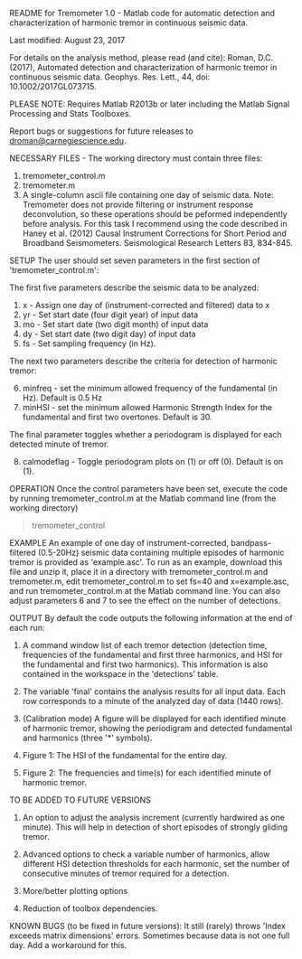 README for Tremometer 1.0 - Matlab code for automatic detection and characterization of harmonic tremor 
in continuous seismic data.

Last modified: August 23, 2017

For details on the analysis method, please read (and cite): Roman, D.C. (2017), Automated detection and characterization of harmonic tremor in continuous seismic data. Geophys. Res. Lett., 44, doi: 10.1002/2017GL073715.

PLEASE NOTE: Requires Matlab R2013b or later including the Matlab Signal Processing and Stats Toolboxes.

Report bugs or suggestions for future releases to droman@carnegiescience.edu. 


NECESSARY FILES - The working directory must contain three files: 
1. tremometer_control.m
2. tremometer.m
3. A single-column ascii file containing one day of seismic data. Note: Tremometer does not provide filtering or instrument response deconvolution, so these operations should be peformed independently before analysis. For this task I recommend using the code described in Haney et al. (2012) Causal Instrument Corrections for Short Period and Broadband Seismometers. Seismological Research Letters 83, 834-845.


SETUP
The user should set seven parameters in the first section of 'tremometer_control.m': 

The first five parameters describe the seismic data to be analyzed: 
1. x - Assign one day of (instrument-corrected and filtered) data to x
2. yr - Set start date (four digit year) of input data
3. mo - Set start date (two digit month) of input data
4. dy - Set start date (two digit day) of input data
5. fs - Set sampling frequency (in Hz). 

The next two parameters describe the criteria for detection of harmonic tremor: 

6. minfreq - set the minimum allowed frequency of the fundamental (in Hz). Default is 0.5 Hz
7. minHSI - set the minimum allowed Harmonic Strength Index for the fundamental and first two overtones. Default is 30. 

The final parameter toggles whether a periodogram is displayed for each detected minute of tremor. 

8. calmodeflag - Toggle periodogram plots on (1) or off (0). Default is on (1). 

OPERATION
Once the control parameters have been set, execute the code by running tremometer_control.m at the Matlab command line (from the working directory)
> tremometer_control


EXAMPLE
An example of one day of instrument-corrected, bandpass-filtered (0.5-20Hz) seismic data containing multiple episodes of harmonic tremor is provided as 'example.asc'. To run as an example, download this file and unzip it, place it in a directory with tremometer_control.m and tremometer.m, edit tremometer_control.m to set fs=40 and x=example.asc, and run tremometer_control.m at the Matlab command line. You can also adjust parameters 6 and 7 to see the effect on the number of detections. 


OUTPUT
By default the code outputs the following information at the end of each run: 
1. A command window list of each tremor detection (detection time, frequencies of the fundamental and first three harmonics, and HSI for the fundamental and first two harmonics). This information is also contained in the workspace in the 'detections' table. 

2. The variable 'final' contains the analysis results for all input data. Each row corresponds to a minute of the analyzed day of data (1440 rows). 

3. (Calibration mode) A figure will be displayed for each identified minute of harmonic tremor, showing the periodigram and detected fundamental and harmonics (three '*' symbols). 

4. Figure 1: The HSI of the fundamental for the entire day. 

5. Figure 2: The frequencies and time(s) for each identified minute of harmonic tremor. 


TO BE ADDED TO FUTURE VERSIONS
1. An option to adjust the analysis increment (currently hardwired as one minute). This will help in detection of short episodes of strongly gliding tremor. 

2. Advanced options to check a variable number of harmonics, allow different HSI detection thresholds for each harmonic, set the number of consecutive minutes of tremor required for a detection. 

3. More/better plotting options

4. Reduction of toolbox dependencies. 

KNOWN BUGS (to be fixed in future versions): 
It still (rarely) throws 'Index exceeds matrix dimensions' errors. Sometimes because data is not one full day. Add a workaround for this. 

